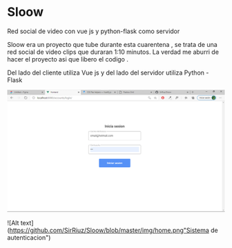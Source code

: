 # Sloow
Red social de video con vue js y python-flask como servidor

Sloow era un proyecto que tube durante esta cuarentena , se trata de una red social de video clips que duraran 1:10 minutos.
La verdad me aburri de hacer el proyecto asi que libero el codigo .

Del lado del cliente utiliza Vue js y del lado del servidor utiliza Python - Flask

![Alt text](https://github.com/SirRiuz/Sloow/blob/master/img/autentication.png "Sistema de autenticacion")

![Alt text](https://github.com/SirRiuz/Sloow/blob/master/img/home.png"Sistema de autenticacion")


